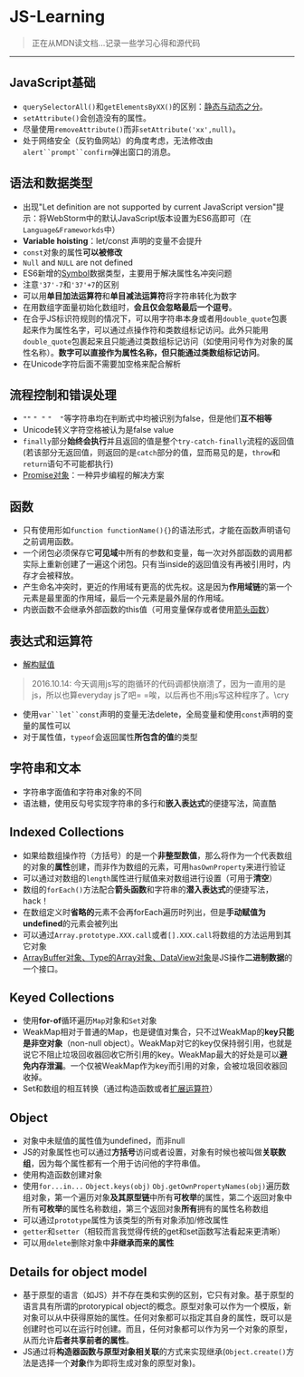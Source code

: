 # JS-Learning

> 正在从MDN读文档...记录一些学习心得和源代码

---

## JavaScript基础
* `querySelectorAll()`和`getElementsByXX()`的区别：[静态与动态之分](http://www.zhihu.com/question/24702250)。
* `setAttribute()`会创造没有的属性。
* 尽量使用`removeAttribute()`而非`setAttribute('xx',null)`。
* 处于网络安全（反钓鱼网站）的角度考虑，无法修改由`alert``prompt``confirm`弹出窗口的消息。

## 语法和数据类型
* 出现"Let definition are not supported by current JavaScript version"提示：将WebStorm中的默认JavaScript版本设置为ES6高即可（在`Language&Frameworkds`中）
* **Variable hoisting**：let/const 声明的变量不会提升
* `const`对象的属性**可以被修改**
* `Null` and `NULL` are not defined
* ES6新增的[Symbol](http://es6.ruanyifeng.com/#docs/symbol)数据类型，主要用于解决属性名冲突问题
* 注意`'37'-7`和`'37'+7`的区别
* 可以用**单目加法运算符**和**单目减法运算符**将字符串转化为数字
* 在用数组字面量初始化数组时，**会且仅会忽略最后一个逗号**。
* 在合乎JS标识符规则的情况下，可以用字符串本身或者用`double_quote`包裹起来作为属性名字，可以通过点操作符和类数组标记访问。此外只能用`double_quote`包裹起来且只能通过类数组标记访问（如使用问号作为对象的属性名称）。**数字可以直接作为属性名称，但只能通过类数组标记访问**。
* 在Unicode字符后面不需要加空格来配合解析

## 流程控制和错误处理
* `""` `" "` `"  "`等字符串均在判断式中均被识别为false，但是他们**互不相等**
* Unicode转义字符空格被认为是false value
* `finally`部分**始终会执行**并且返回的值是整个`try-catch-finally`流程的返回值(若该部分无返回值，则返回的是`catch`部分的值，显而易见的是，`throw`和`return`语句不可能都执行)
* [Promise对象](http://es6.ruanyifeng.com/#docs/promise)：一种异步编程的解决方案

## 函数

* 只有使用形如`function functionName(){}`的语法形式，才能在函数声明语句之前调用函数。
* 一个闭包必须保存它**可见域**中所有的参数和变量，每一次对外部函数的调用都实际上重新创建了一遍这个闭包。只有当inside的返回值没有再被引用时，内存才会被释放。
* 产生命名冲突时，更近的作用域有更高的优先权。这是因为**作用域链**的第一个元素是最里面的作用域，最后一个元素是最外层的作用域。
* 内嵌函数不会继承外部函数的this值（可用变量保存或者使用[箭头函数](http://www.csdn.net/article/2015-07-08/2825159-es6-in-depth-arrow-functions)）

## 表达式和运算符
* [解构赋值](http://www.csdn.net/article/2015-07-07/2825149-es6-in-depth-destructuring)
> 2016.10.14: 今天调用js写的跑循环的代码调都快崩溃了，因为一直用的是js，所以也算everyday js了吧= =唉，以后再也不用js写这种程序了。\cry

* 使用`var``let``const`声明的变量无法delete，全局变量和使用`const`声明的变量的属性可以
* 对于属性值，`typeof`会返回属性**所包含的值**的类型

## 字符串和文本
* 字符串字面值和字符串对象的不同
* 语法糖，使用反勾号实现字符串的多行和**嵌入表达式**的便捷写法，简直酷

## Indexed Collections
* 如果给数组操作符（方括号）的是一个**非整型数值**，那么将作为一个代表数组的对象的**属性**创建，而非作为数组的元素，可用`hasOwnProperty`来进行验证
* 可以通过对数组的`length`属性进行赋值来对数组进行设置（可用于**清空**）
* 数组的`forEach()`方法配合**箭头函数**和字符串的**潜入表达式**的便捷写法，hack！
* 在数组定义时**省略的**元素不会再forEach遍历时列出，但是**手动赋值为undefined**的元素会被列出
* 可以通过`Array.prototype.XXX.call`或者`[].XXX.call`将数组的方法运用到其它对象
* [ArrayBuffer对象、Type的Array对象、DataView对象](http://javascript.ruanyifeng.com/stdlib/arraybuffer.html)是JS操作**二进制数据**的一个接口。

## Keyed Collections
* 使用**for-of**循环遍历`Map`对象和`Set`对象
* WeakMap相对于普通的Map，也是键值对集合，只不过WeakMap的**key只能是非空对象**（non-null object）。WeakMap对它的key仅保持弱引用，也就是说它不阻止垃圾回收器回收它所引用的key。WeakMap最大的好处是可以**避免内存泄漏**。一个仅被WeakMap作为key而引用的对象，会被垃圾回收器回收掉。
* Set和数组的相互转换（通过构造函数或者[扩展运算符](https://developer.mozilla.org/zh-CN/docs/Web/JavaScript/Reference/Operators/Spread_operator)）

## Object
* 对象中未赋值的属性值为undefined，而非null
* JS的对象属性也可以通过**方括号**访问或者设置，对象有时候也被叫做**关联数组**，因为每个属性都有一个用于访问他的字符串值。
* 使用构造函数创建对象
* 使用`for...in...` `Object.keys(obj)` `Obj.getOwnPropertyNames(obj)`遍历数组对象，第一个遍历对象**及其原型链**中所有**可枚举**的属性，第二个返回对象中所有**可枚举**的属性名称数组，第三个返回对象**所有**拥有的属性名称数组
* 可以通过`prototype`属性为该类型的所有对象添加/修改属性
* `getter`和`setter`（相较而言我觉得传统的get和set函数写法看起来更清晰）
* 可以用`delete`删除对象中**非继承而来的属性**

## Details for object model
* 基于原型的语言（如JS）并不存在类和实例的区别，它只有对象。基于原型的语言具有所谓的protorypical object的概念。原型对象可以作为一个模版，新对象可以从中获得原始的属性。任何对象都可以指定其自身的属性，既可以是创建时也可以在运行时创建。而且，任何对象都可以作为另一个对象的原型，从而允许**后者共享前者的属性**。
* JS通过将**构造器函数与原型对象相关联**的方式来实现继承(`Object.create()`方法是选择一个**对象**作为即将生成对象的原型对象)。

